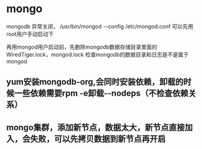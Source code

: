 # mongo

mongodb 异常关闭， /usr/bin/mongod --config /etc/mongod.conf 可以先用root用户手动启动下

再用mongod用户启动前，先删除mongodb数据存储目录里面的WiredTiger.lock，mongod.lock 检查mongodb的数据目录和日志是不是属于mongod

## yum安装mongodb-org,会同时安装依赖，卸载的时候一些依赖需要rpm -e卸载--nodeps（不检查依赖关系）

## mongo集群，添加新节点，数据太大，新节点直接加入，会失败，可以先拷贝数据到新节点再开启

